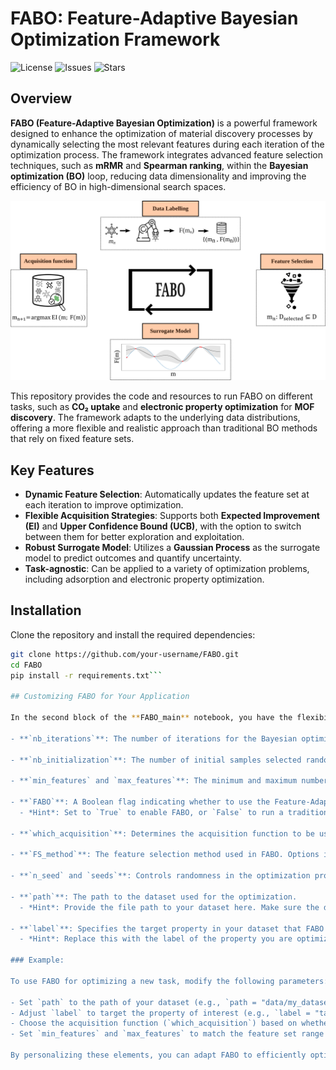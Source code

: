 # FABO: Feature-Adaptive Bayesian Optimization Framework

![License](https://img.shields.io/github/license/Mahyar-rajabi94/FABO) ![Issues](https://img.shields.io/github/issues/Mahyar-rajabi94/FABO) ![Stars](https://img.shields.io/github/stars/Mahyar-rajabi94/FABO)

## Overview

**FABO (Feature-Adaptive Bayesian Optimization)** is a powerful framework designed to enhance the optimization of material discovery processes by dynamically selecting the most relevant features during each iteration of the optimization process. The framework integrates advanced feature selection techniques, such as **mRMR** and **Spearman ranking**, within the **Bayesian optimization (BO)** loop, reducing data dimensionality and improving the efficiency of BO in high-dimensional search spaces.

![Project Demo](figures/1.svg)


This repository provides the code and resources to run FABO on different tasks, such as **CO₂ uptake** and **electronic property optimization** for **MOF discovery**. The framework adapts to the underlying data distributions, offering a more flexible and realistic approach than traditional BO methods that rely on fixed feature sets.

## Key Features

- **Dynamic Feature Selection**: Automatically updates the feature set at each iteration to improve optimization.
- **Flexible Acquisition Strategies**: Supports both **Expected Improvement (EI)** and **Upper Confidence Bound (UCB)**, with the option to switch between them for better exploration and exploitation.
- **Robust Surrogate Model**: Utilizes a **Gaussian Process** as the surrogate model to predict outcomes and quantify uncertainty.
- **Task-agnostic**: Can be applied to a variety of optimization problems, including adsorption and electronic property optimization.
  
## Installation

Clone the repository and install the required dependencies:

```bash
git clone https://github.com/your-username/FABO.git
cd FABO
pip install -r requirements.txt```

## Customizing FABO for Your Application

In the second block of the **FABO_main** notebook, you have the flexibility to adjust FABO's parameters to suit your specific optimization needs. Below are the key elements you can modify and what they do:

- **`nb_iterations`**: The number of iterations for the Bayesian optimization process.
  
- **`nb_initialization`**: The number of initial samples selected randomly from the dataset to start the optimization.

- **`min_features` and `max_features`**: The minimum and maximum number of features to be selected during each feature selection cycle (defaults: `5` and `20` respectively).  

- **`FABO`**: A Boolean flag indicating whether to use the Feature-Adaptive Bayesian Optimization (FABO) method (`True` or `False`).  
  - *Hint*: Set to `True` to enable FABO, or `False` to run a traditional BO without adaptive feature selection.

- **`which_acquisition`**: Determines the acquisition function to be used for selecting the next sample. Options: `"EI"` (Expected Improvement), `"max y_hat"` (exploitation), or `"max sigma"` (exploration).  

- **`FS_method`**: The feature selection method used in FABO. Options include `'spearman'` or `'mRMR'`.  

- **`n_seed` and `seeds`**: Controls randomness in the optimization process. `n_seed` sets the number of random seeds, and `seeds` generates the list of seeds (default: `19` seeds).  

- **`path`**: The path to the dataset used for the optimization.  
  - *Hint*: Provide the file path to your dataset here. Make sure the dataset is in a CSV format.

- **`label`**: Specifies the target property in your dataset that FABO will optimize (e.g., `"pure_uptake_CO2_298.00_1600000"`).  
  - *Hint*: Replace this with the label of the property you are optimizing in your dataset, such as CO₂ uptake, bandgap, etc.

### Example:

To use FABO for optimizing a new task, modify the following parameters:

- Set `path` to the path of your dataset (e.g., `path = "data/my_dataset.csv"`).
- Adjust `label` to target the property of interest (e.g., `label = "target_property"`).
- Choose the acquisition function (`which_acquisition`) based on whether you want more exploration (`"max sigma"`) or exploitation (`"max y_hat"`).
- Set `min_features` and `max_features` to match the feature set range appropriate for your task.

By personalizing these elements, you can adapt FABO to efficiently optimize your material discovery tasks.
